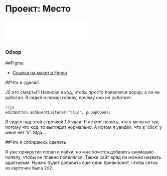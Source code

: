 # Проект: Место  
![Mesto](/images/header-logo.svg)
### Обзор  
##Figma  
* [Ссылка на макет в Figma](https://www.figma.com/file/2cn9N9jSkmxD84oJik7xL7/JavaScript.-Sprint-4?node-id=0%3A1)  

##Что я сделал  

JS это смерть!!! Написал я код, чтобы просто появлялся popup, а он не работал.
Я сидел и ломал голову, почему оно не работает.  
```  
//js  
editButton.addEventListener("clic", pupupOpen);  
```  
Я сидел над этой строчкой 1.5 часа! Я не мог понять, что у меня не так, потому что код, то выглядит нормально. А потом я увидел, что в 'click' у меня нет 'k'.
Мда...  

##Что я собираюсь сделать    

Я уже прикрутил попап и лайки, но мне хочется добавить анимацию попапу, чтобы он плавно появлялся. Также сайт вряд ли можно назвать адаптивым. Нужно будет добавить еще один брейкпоинт, чтобы сетка из карточек была 2х2.